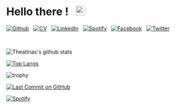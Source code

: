<h1>
Hello there ! &nbsp; <img src="https://raw.githubusercontent.com/MartinHeinz/MartinHeinz/master/wave.gif" width="25px">
</h1>

<!-- social media buttons -->
[![Github][3_icon3]][3]
&nbsp;
[![CV][8_icon]][6]
&nbsp;
[![LinkedIn][4_icon2]][4]
&nbsp;
[![Spotify][5_icon]][5]
&nbsp;
[![Facebook][6_icon]][2]
&nbsp;
[![Twitter][7_icon]][1]

<br>

<!-- links to social media icons -->
<!-- icons with padding -->
[1_icon]: http://i.imgur.com/tXSoThF.png (twitter icon with padding)
[2_icon]: http://i.imgur.com/P3YfQoD.png (facebook icon with padding)
[3_icon1]: http://i.imgur.com/0o48UoR.png (github icon with padding)
[4_icon1]: https://img.shields.io/badge/LinkedIn-0077B5?style=for-the-badge&logo=linkedin&logoColor=black
<!-- icons without padding -->
[1.2]: http://i.imgur.com/wWzX9uB.png (twitter icon without padding)
[2.2]: http://i.imgur.com/fep1WsG.png (facebook icon without padding)
[3_icon2]: http://i.imgur.com/9I6NRUm.png (github icon without padding)
[3_icon3]: https://img.shields.io/badge/GitHub-100000?style=for-the-badge-m&logo=github&logoColor=white
[4_icon2]: https://img.shields.io/badge/LinkedIn-0077B5?style=for-the-badge-m&logo=linkedin&logoColor=black
[5_icon]: https://img.shields.io/badge/Spotify-1ED760?&style=for-the-badge-m&logo=spotify&logoColor=black
[6_icon]: https://img.shields.io/badge/Facebook-1877F2?style=for-the-badge-m&logo=facebook&logoColor=black
[7_icon]: https://img.shields.io/badge/Twitter-1DA1F2?style=for-the-badge-m&logo=twitter&logoColor=black
[8_icon]: https://img.shields.io/badge/Resumé-4285F4?style=for-the-badge-m&logo=google-drive&logoColor=black
<!-- Please don't remove this: Grab your social icons from https://github.com/carlsednaoui/gitsocial -->

<!-- links to social media accounts -->
[1]: http://www.twitter.com/doyouevenexist_
[2]: http://www.facebook.com/theatina
[3]: http://theatina.github.io/
[4]: https://linkedin.com/in/theatinakylafi
[5]: https://open.spotify.com/user/theatrina9?si=NZNM2YzyRU2EhDPKfWBjMA
[6]: https://drive.google.com/file/d/1SebEKCdyJF5P0Z7nOFugWtv3jwxefC9a/view?usp=sharing

<!-- Statistics -->
![Theatinas's github stats](https://github-readme-stats.vercel.app/api?username=theatina&count_private=True&show_icons=true&theme=react&hide_title=true&line_height=22pt&hide=issues,prs,contribs&hide_rank=True)

[![Top Langs](https://github-readme-stats.vercel.app/api/top-langs/?username=theatina&hide_border=True&layout=compact&exclude_repo=asr-tts-class-2021)](https://github.com/theatina/github-readme-stats)

![trophy](https://github-profile-trophy.vercel.app/?username=theatina&theme=onedark&no-frame=true&title=Stars,Commit,Repositories,Followers)

[![Last Commit on GitHub](https://img.shields.io/badge/last%20commit-15--03--2021-blue)]()

<!--  
![GitHub streak stats](https://github-readme-streak-stats.herokuapp.com/?user=theatina&theme=algolia)  
<br />
-->

[![Spotify](https://novatorem.bgstatic.vercel.app/api/spotify)](https://open.spotify.com/user/theatrina9)



